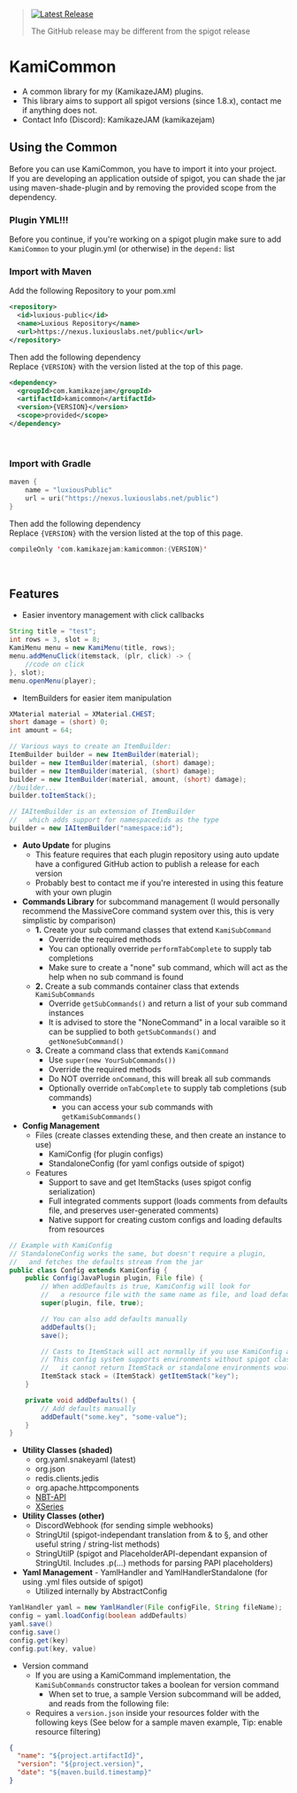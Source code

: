 &nbsp;
> <a href="https://github.com/Jake-Moore/KamiCommon/releases/latest"> <img alt="Latest Release" src="https://img.shields.io/endpoint?url=https://gist.githubusercontent.com/Jake-Moore/5dfd7c9bb8b81ae5867c81e9a77ee821/raw/test.json" /></a>
> 
> The GitHub release may be different from the spigot release

# KamiCommon

- A common library for my (KamikazeJAM) plugins.
- This library aims to support all spigot versions (since 1.8.x), contact me if anything does not.
-  Contact Info (Discord): KamikazeJAM (kamikazejam)


## Using the Common
Before you can use KamiCommon, you have to import it into your project.  
If you are developing an application outside of spigot, you can shade the jar using maven-shade-plugin and by removing the provided scope from the dependency.

### Plugin YML!!!
Before you continue, if you're working on a spigot plugin make sure to add `KamiCommon` to your plugin.yml (or otherwise) in the `depend:` list

### Import with Maven
Add the following Repository to your pom.xml
```xml
<repository>
  <id>luxious-public</id>
  <name>Luxious Repository</name>
  <url>https://nexus.luxiouslabs.net/public</url>
</repository>
```
Then add the following dependency  
Replace `{VERSION}` with the version listed at the top of this page.
```xml
<dependency>
  <groupId>com.kamikazejam</groupId>
  <artifactId>kamicommon</artifactId>
  <version>{VERSION}</version>
  <scope>provided</scope>
</dependency>
```
&nbsp;
### Import with Gradle
```kotlin
maven {
    name = "luxiousPublic"
    url = uri("https://nexus.luxiouslabs.net/public")
}
```
Then add the following dependency  
Replace `{VERSION}` with the version listed at the top of this page.
```kotlin
compileOnly 'com.kamikazejam:kamicommon:{VERSION}'
```

&nbsp;
&nbsp;

## Features
- Easier inventory management with click callbacks
``` java
String title = "test";
int rows = 3, slot = 8;
KamiMenu menu = new KamiMenu(title, rows);
menu.addMenuClick(itemstack, (plr, click) -> {
    //code on click
}, slot);
menu.openMenu(player);
```
- ItemBuilders for easier item manipulation
``` java
XMaterial material = XMaterial.CHEST;
short damage = (short) 0;
int amount = 64;

// Various ways to create an ItemBuilder:
ItemBuilder builder = new ItemBuilder(material);
builder = new ItemBuilder(material, (short) damage);
builder = new ItemBuilder(material, (short) damage);
builder = new ItemBuilder(material, amount, (short) damage);
//builder...
builder.toItemStack();

// IAItemBuilder is an extension of ItemBuilder
//   which adds support for namespacedids as the type
builder = new IAItemBuilder("namespace:id");
```
- **Auto Update** for plugins
   - This feature requires that each plugin repository using auto update have a configured GitHub action to publish a release for each version
   - Probably best to contact me if you're interested in using this feature with your own plugin
- **Commands Library** for subcommand management (I would personally recommend the MassiveCore command system over this, this is very simplistic by comparison)
  - **1.** Create your sub command classes that extend `KamiSubCommand`
    - Override the required methods
    - You can optionally override `performTabComplete` to supply tab completions
    - Make sure to create a "none" sub command, which will act as the help when no sub command is found
  - **2.** Create a sub commands container class that extends `KamiSubCommands`
    - Override `getSubCommands()` and return a list of your sub command instances
    - It is advised to store the "NoneCommand" in a local varaible so it can be supplied to both `getSubCommands()` and `getNoneSubCommand()`
  - **3.** Create a command class that extends `KamiCommand`
    - Use `super(new YourSubCommands())`
    - Override the required methods
    - Do NOT override `onCommand`, this will break all sub commands
    - Optionally override `onTabComplete` to supply tab completions (sub commands)
      - you can access your sub commands with `getKamiSubCommands()`
- **Config Management**
  - Files (create classes extending these, and then create an instance to use)
    - KamiConfig (for plugin configs)
    - StandaloneConfig (for yaml configs outside of spigot)
  - Features
    - Support to save and get ItemStacks (uses spigot config serialization)
    - Full integrated comments support (loads comments from defaults file, and preserves user-generated comments)
    - Native support for creating custom configs and loading defaults from resources
```java
// Example with KamiConfig 
// StandaloneConfig works the same, but doesn't require a plugin, 
//   and fetches the defaults stream from the jar
public class Config extends KamiConfig {
    public Config(JavaPlugin plugin, File file) {
        // When addDefaults is true, KamiConfig will look for
        //   a resource file with the same name as file, and load defaults
        super(plugin, file, true);

        // You can also add defaults manually
        addDefaults();
        save();

        // Casts to ItemStack will act normally if you use KamiConfig and provide a plugin object
        // This config system supports environments without spigot classes like ItemStack, so at a base ConfigurationSection level
        //   it cannot return ItemStack or standalone environments would not work, this is the compromise
        ItemStack stack = (ItemStack) getItemStack("key");
    }

    private void addDefaults() {
        // Add defaults manually
        addDefault("some.key", "some-value");
    }
}
```
- **Utility Classes (shaded)**
  - org.yaml.snakeyaml (latest)
  - org.json
  - redis.clients.jedis
  - org.apache.httpcomponents
  - [NBT-API](https://github.com/tr7zw/Item-NBT-API)
  - [XSeries](https://github.com/CryptoMorin/XSeries)
- **Utility Classes (other)**
  - DiscordWebhook (for sending simple webhooks)
  - StringUtil (spigot-independant translation from & to §, and other useful string / string-list methods)
  - StringUtilP (spigot and PlaceholderAPI-dependant expansion of StringUtil. Includes .p(...) methods for parsing PAPI placeholders)
- **Yaml Management** - YamlHandler and YamlHandlerStandalone (for using .yml files outside of spigot)
  - Utilized internally by AbstractConfig
``` java
YamlHandler yaml = new YamlHandler(File configFile, String fileName);
config = yaml.loadConfig(boolean addDefaults)
yaml.save()
config.save()
config.get(key)
config.put(key, value)
```
- Version command
   - If you are using a KamiCommand implementation, the `KamiSubCommands` constructor takes a boolean for version command
     - When set to true, a sample Version subcommand will be added, and reads from the following file:
   - Requires a `version.json` inside your resources folder with the following keys (See below for a sample maven example, Tip: enable resource filtering)
```json
{
  "name": "${project.artifactId}",
  "version": "${project.version}",
  "date": "${maven.build.timestamp}"
}
```

